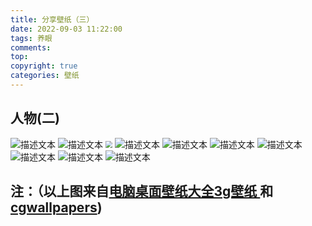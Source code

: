 ```yaml
---
title: 分享壁纸（三）
date: 2022-09-03 11:22:00
tags: 养眼
comments:
top: 
copyright: true
categories: 壁纸
---
```


##  人物(二)
<img src="https://pic.netbian.com/uploads/allimg/220116/222845-164234332589a9.jpg"  class="responsive-image click-to-zoom" alt="描述文本" loading="lazy" data-fullsize="https://pic.netbian.com/uploads/allimg/220116/222845-164234332589a9.jpg"  data-type="auto">



<!--more-->
<img src="https://pic.3gbizhi.com/2021/1105/thumb_1680_0_20211105063648584.jpg"  class="responsive-image click-to-zoom" alt="描述文本" loading="lazy" data-fullsize="https://pic.3gbizhi.com/2021/1105/thumb_1680_0_20211105063648584.jpg"  data-type="auto">

<img src="https://pic.netbian.com/uploads/allimg/220814/231950-1660490390ca06.jpg" style="zoom:70%;" />

<img src="https://pic.netbian.com/uploads/allimg/220618/002627-1655483187f639.jpg"  class="responsive-image click-to-zoom" alt="描述文本" loading="lazy" data-fullsize="https://pic.netbian.com/uploads/allimg/220618/002627-1655483187f639.jpg"  data-type="auto">

<img src="https://pic.netbian.com/uploads/allimg/220629/224839-1656514119b359.jpg"  class="responsive-image click-to-zoom" alt="描述文本" loading="lazy" data-fullsize="https://pic.netbian.com/uploads/allimg/220629/224839-1656514119b359.jpg"  data-type="auto">

<img src="https://pic.netbian.com/uploads/allimg/220902/224030-1662129630e481.jpg"  class="responsive-image click-to-zoom" alt="描述文本" loading="lazy" data-fullsize="https://pic.netbian.com/uploads/allimg/220902/224030-1662129630e481.jpg"  data-type="auto">
<img src="https://pic.3gbizhi.com/2020/1102/thumb_1680_0_20201102115703732.jpg"  class="responsive-image click-to-zoom" alt="描述文本" loading="lazy" data-fullsize="https://pic.3gbizhi.com/2020/1102/thumb_1680_0_20201102115703732.jpg"  data-type="auto">

<img src="https://www.cgwallpapers.com/img_script/wallpaper_dir/img.php?src=wallpaper_ruan_jia_19_2560x1440.jpg&height=450&width=800&fill-to-fit&sharpen"  class="responsive-image click-to-zoom" alt="描述文本" loading="lazy" data-fullsize="https://www.cgwallpapers.com/img_script/wallpaper_dir/img.php?src=wallpaper_ruan_jia_19_2560x1440.jpg&height=450&width=800&fill-to-fit&sharpen"  data-type="auto">

<img src="https://www.cgwallpapers.com/img_script/wallpaper_dir/img.php?src=wallpaper_wlop__19_2560x1440.jpg&height=450&width=800&fill-to-fit&sharpen"  class="responsive-image click-to-zoom" alt="描述文本" loading="lazy" data-fullsize="https://www.cgwallpapers.com/img_script/wallpaper_dir/img.php?src=wallpaper_wlop__19_2560x1440.jpg&height=450&width=800&fill-to-fit&sharpen"  data-type="auto">

<img src="https://www.cgwallpapers.com/img_script/wallpaper_dir/img.php?src=wallpaper_chen_bo_30_2560x1440.jpg&height=450&width=800&fill-to-fit&sharpen"  class="responsive-image click-to-zoom" alt="描述文本" loading="lazy" data-fullsize="https://www.cgwallpapers.com/img_script/wallpaper_dir/img.php?src=wallpaper_chen_bo_30_2560x1440.jpg&height=450&width=800&fill-to-fit&sharpen"  data-type="auto">

## 注：（以上图来自[电脑桌面壁纸大全3g壁纸 ](https://desk.3gbizhi.com/)和[cgwallpapers](https://www.cgwallpapers.com/))


